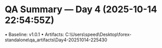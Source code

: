 # QA Summary — Day 4 (2025-10-14 22:54:55Z)

• Baseline: v1.0.1
• Artifacts: C:\Users\speed\Desktop\forex-standalone\qa_artifacts\Day4-20251014-225430
